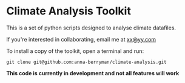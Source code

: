 # Climate Analysis Toolkit

This is a set of python scripts designed to analyse climate datafiles.

If you're interested in collaborating, email me at xx@yy.com

To install a copy of the toolkit, open a terminal and run:
```
git clone git@github.com:anna-berryman/climate-analysis.git
```

**This code is currently in development and not all features will work**

